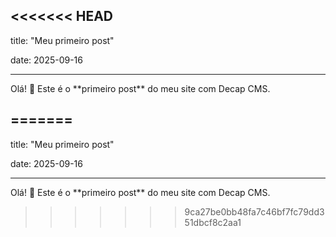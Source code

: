 <<<<<<< HEAD
---

title: "Meu primeiro post"

date: 2025-09-16

---



Olá! 🎸 Este é o \*\*primeiro post\*\* do meu site com Decap CMS.



=======
---

title: "Meu primeiro post"

date: 2025-09-16

---



Olá! 🎸 Este é o \*\*primeiro post\*\* do meu site com Decap CMS.



>>>>>>> 9ca27be0bb48fa7c46bf7fc79dd351dbcf8c2aa1
